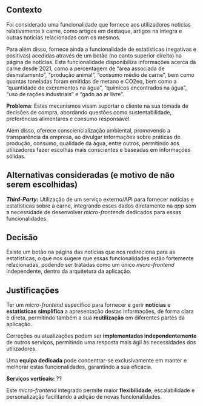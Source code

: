 ## Contexto

Foi considerado uma funcionalidade que fornece aos utilizadores notícias relativamente à carne, como artigos em destaque, artigos na íntegra e outras notícias relacionadas com os mesmos.

Para além disso, fornece ainda a funcionalidade de estatísticas (negativas e positivas) acedidas através de um botão (no canto superior direito) na página de notícias. Esta funcionalidade disponibiliza informações acerca da carne desde 2021, como a percentagem de “área associada de desmatamento”, “produção animal”, “consumo médio de carne”, bem como quantas toneladas foram emitidas de metano e CO2eq, bem como a “quantidade de excrementos na água”, “químicos encontrados na água”, “uso de rações industriais” e “gado ao ar livre”.

**Problema**: Estes mecanismos visam suportar o cliente na sua tomada de decisões de compra, abordando questões como sustentabilidade, preferências alimentares e consumo responsável.

Além disso, oferece consciencialização ambiental, promovendo a transparência da empresa, ao divulgar informações sobre práticas de produção, consumo, qualidade da água, entre outros, permitindo aos utilizadores fazer escolhas mais conscientes e baseadas em informações sólidas.

## Alternativas consideradas (e motivo de não serem escolhidas)


***Third-Party:*** Utilização de um serviço externo/API para fornecer notícias e estatísticas sobre a carne, integrando esses dados diretamente na *app* sem a necessidade de desenvolver *micro-frontends* dedicados para essas funcionalidades.

## Decisão

Existe um botão na página das notícias que nos redireciona para as estatísticas, o que nos sugere que essas funcionalidades estão fortemente relacionadas, podendo ser tratadas como um único *micro-frontend* independente, dentro da arquitetura da aplicação.

## Justificações

Ter um *micro-frontend* específico para fornecer e gerir **notícias** e **estatísticas** **simplifica** a apresentação destas informações, de forma clara e direta, permitindo também a sua **reutilização** em diferentes partes da aplicação.

Correções ou atualizações podem ser **implementadas independentemente** de outros serviços, permitindo uma resposta mais ágil às necessidades dos utilizadores.

Uma **equipa dedicada** pode concentrar-se exclusivamente em manter e melhorar estas funcionalidades, garantindo a sua eficácia.

**Serviços verticais:** ??

Este *micro-frontend* integrado permite maior **flexibilidade**, escalabilidade e personalização facilitando a adição de novas funcionalidades.
